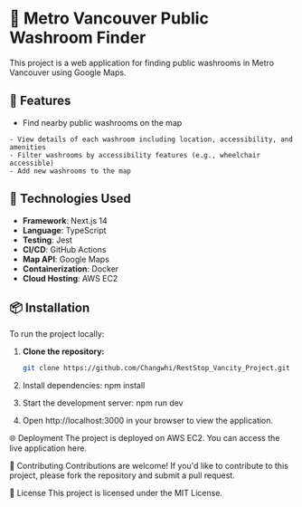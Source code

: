 # 🚽 Metro Vancouver Public Washroom Finder

This project is a web application for finding public washrooms in Metro Vancouver using Google Maps.

## 🌟 Features

- Find nearby public washrooms on the map
```
- View details of each washroom including location, accessibility, and amenities
- Filter washrooms by accessibility features (e.g., wheelchair accessible)
- Add new washrooms to the map
```

## 🚀 Technologies Used

- **Framework**: Next.js 14
- **Language**: TypeScript
- **Testing**: Jest
- **CI/CD**: GitHub Actions
- **Map API**: Google Maps
- **Containerization**: Docker
- **Cloud Hosting**: AWS EC2

## 📦 Installation

To run the project locally:

1. **Clone the repository:**

   ```bash
   git clone https://github.com/Changwhi/RestStop_Vancity_Project.git
   
2. Install dependencies:
   npm install

3. Start the development server:
    npm run dev

4. Open http://localhost:3000 in your browser to view the application.

🌐 Deployment
    The project is deployed on AWS EC2. You can access the live application here.

🤝 Contributing
    Contributions are welcome! If you'd like to contribute to this project, please fork the repository and submit a pull request.

📄 License
    This project is licensed under the MIT License.





